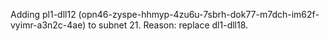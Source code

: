 Adding pl1-dll12 (opn46-zyspe-hhmyp-4zu6u-7sbrh-dok77-m7dch-im62f-vyimr-a3n2c-4ae) to subnet 21.
Reason: replace dl1-dll18.
